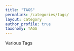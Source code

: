 ```yaml
---
title: "TAGS"
permalink: /categories/tags/
layout: category
author_profile: true
taxonomy: TAGS
---
```

Various Tags

